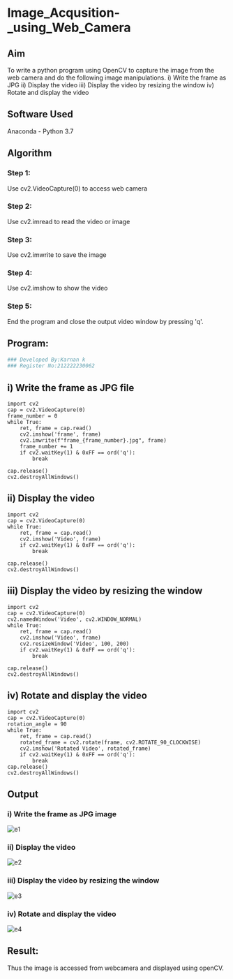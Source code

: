 # Image_Acqusition-_using_Web_Camera
## Aim
 
To write a python program using OpenCV to capture the image from the web camera and do the following image manipulations.
i) Write the frame as JPG 
ii) Display the video 
iii) Display the video by resizing the window
iv) Rotate and display the video

## Software Used
Anaconda - Python 3.7
## Algorithm
### Step 1:
Use cv2.VideoCapture(0) to access web camera

### Step 2:
Use cv2.imread to read the video or image

### Step 3:
Use cv2.imwrite to save the image

### Step 4:
Use cv2.imshow to show the video

### Step 5:
End the program and close the output video window by pressing 'q'.

## Program:
``` Python
### Developed By:Karnan k
### Register No:212222230062
```
## i) Write the frame as JPG file
```
import cv2
cap = cv2.VideoCapture(0)
frame_number = 0 
while True:
    ret, frame = cap.read()
    cv2.imshow('frame', frame)
    cv2.imwrite(f"frame_{frame_number}.jpg", frame)
    frame_number += 1
    if cv2.waitKey(1) & 0xFF == ord('q'):
        break

cap.release()
cv2.destroyAllWindows()
```

## ii) Display the video
```
import cv2
cap = cv2.VideoCapture(0)
while True:
    ret, frame = cap.read()
    cv2.imshow('Video', frame)
    if cv2.waitKey(1) & 0xFF == ord('q'):
        break

cap.release()
cv2.destroyAllWindows()
```
## iii) Display the video by resizing the window
```
import cv2
cap = cv2.VideoCapture(0)
cv2.namedWindow('Video', cv2.WINDOW_NORMAL)
while True:
    ret, frame = cap.read()
    cv2.imshow('Video', frame)
    cv2.resizeWindow('Video', 100, 200)
    if cv2.waitKey(1) & 0xFF == ord('q'):
        break

cap.release()
cv2.destroyAllWindows()
```

## iv) Rotate and display the video

```
import cv2
cap = cv2.VideoCapture(0)
rotation_angle = 90
while True:
    ret, frame = cap.read()
    rotated_frame = cv2.rotate(frame, cv2.ROTATE_90_CLOCKWISE)
    cv2.imshow('Rotated Video', rotated_frame)
    if cv2.waitKey(1) & 0xFF == ord('q'):
        break
cap.release()
cv2.destroyAllWindows()
```
## Output

### i) Write the frame as JPG image

![e1](https://github.com/karnankasinathan/Image_Acqusition-_using_Web_Camera/assets/118787064/2046c924-6b3a-4db9-bb41-feea4e95dfcc)



### ii) Display the video

![e2](https://github.com/karnankasinathan/Image_Acqusition-_using_Web_Camera/assets/118787064/c81fb93c-90f7-48b8-abe6-3d27a51aeaa2)



### iii) Display the video by resizing the window

![e3](https://github.com/karnankasinathan/Image_Acqusition-_using_Web_Camera/assets/118787064/9d5c26ba-62a6-4baa-9028-9edebe9c4c24)


### iv) Rotate and display the video


![e4](https://github.com/karnankasinathan/Image_Acqusition-_using_Web_Camera/assets/118787064/5d27f5bc-e463-41a1-961e-d5b390263157)



## Result:
Thus the image is accessed from webcamera and displayed using openCV.
